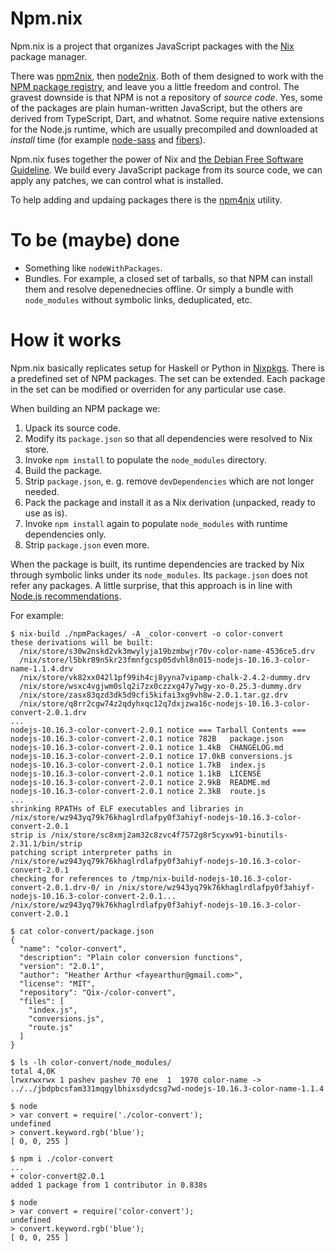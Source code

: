 Npm.nix
=======

Npm.nix is a project that organizes JavaScript packages with the
[Nix](https://nixos.org/nix/) package manager.

There was [npm2nix](https://github.com/NixOS/npm2nix), then
[node2nix](https://github.com/svanderburg/node2nix).  Both of them designed
to work with the [NPM package registry](https://www.npmjs.com/), and
leave you a little freedom and control. The gravest downside is that NPM
is not a repository of _source code_. Yes, some of the packages are plain
human-written JavaScript, but the others are derived from TypeScript,
Dart, and whatnot. Some require native extensions for the Node.js
runtime, which are usually precompiled and downloaded at _install_ time
(for example [node-sass](https://www.npmjs.com/package/node-sass) and
[fibers](https://www.npmjs.com/package/fibers)).

Npm.nix fuses together the power of Nix and [the Debian Free Software
Guideline](https://www.debian.org/doc/debian-policy/).  We build every
JavaScript package from its source code, we can apply any patches, we can
control what is installed.

To help adding and updaing packages there is the
[npm4nix](https://github.com/ip1981/npm4nix) utility.


To be (maybe) done
==================

* Something like `nodeWithPackages`.
* Bundles. For example, a closed set of tarballs, so that NPM can install
them and resolve depenednecies offline. Or simply a bundle with `node_modules`
without symbolic links, deduplicated, etc.


How it works
============

Npm.nix basically replicates setup for Haskell or Python in
[Nixpkgs](https://nixos.org/nixpkgs). There is a predefined set of NPM
packages. The set can be extended. Each package in the set can be modified
or overriden for any particular use case.

When building an NPM package we:

  1. Upack its source code.
  2. Modify its `package.json` so that all dependencies were resolved to Nix store.
  3. Invoke `npm install` to populate the `node_modules` directory.
  4. Build the package.
  5. Strip `package.json`, e. g. remove `devDependencies` which are not longer needed.
  6. Pack the package and install it as a Nix derivation (unpacked, ready to use as is).
  7. Invoke `npm install` again to populate `node_modules` with runtime dependencies only.
  8. Strip `package.json` even more.

When the package is built, its runtime dependencies are tracked by Nix through
symbolic links under its `node_modules`. Its `package.json` does not refer
any packages.  A little surprise, that this approach is in line with
[Node.js recommendations](https://nodejs.org/api/modules.html).

For example:

```
$ nix-build ./npmPackages/ -A _color-convert -o color-convert
these derivations will be built:
  /nix/store/s30w2nskd2vk3mwylyja19bzmbwjr70v-color-name-4536ce5.drv
  /nix/store/l5bkr89n5kr23fmnfgcsp05dvhl8n015-nodejs-10.16.3-color-name-1.1.4.drv
  /nix/store/vk82xx042l1pf99ih4cj8yyna7vipamp-chalk-2.4.2-dummy.drv
  /nix/store/wsxc4vgjwm0slq2i7zx0czzxg47y7wgy-xo-0.25.3-dummy.drv
  /nix/store/zasx83qzd3dk5d9cfi5kifai3xg9vh8w-2.0.1.tar.gz.drv
  /nix/store/q8rr2cgw74z2qdyhxqc12q7dxjzwa16c-nodejs-10.16.3-color-convert-2.0.1.drv
...
nodejs-10.16.3-color-convert-2.0.1 notice === Tarball Contents ===
nodejs-10.16.3-color-convert-2.0.1 notice 782B   package.json
nodejs-10.16.3-color-convert-2.0.1 notice 1.4kB  CHANGELOG.md
nodejs-10.16.3-color-convert-2.0.1 notice 17.0kB conversions.js
nodejs-10.16.3-color-convert-2.0.1 notice 1.7kB  index.js
nodejs-10.16.3-color-convert-2.0.1 notice 1.1kB  LICENSE
nodejs-10.16.3-color-convert-2.0.1 notice 2.9kB  README.md
nodejs-10.16.3-color-convert-2.0.1 notice 2.3kB  route.js
...
shrinking RPATHs of ELF executables and libraries in /nix/store/wz943yq79k76khaglrdlafpy0f3ahiyf-nodejs-10.16.3-color-convert-2.0.1
strip is /nix/store/sc8xmj2am32c8zvc4f7572g8r5cyxw91-binutils-2.31.1/bin/strip
patching script interpreter paths in /nix/store/wz943yq79k76khaglrdlafpy0f3ahiyf-nodejs-10.16.3-color-convert-2.0.1
checking for references to /tmp/nix-build-nodejs-10.16.3-color-convert-2.0.1.drv-0/ in /nix/store/wz943yq79k76khaglrdlafpy0f3ahiyf-nodejs-10.16.3-color-convert-2.0.1...
/nix/store/wz943yq79k76khaglrdlafpy0f3ahiyf-nodejs-10.16.3-color-convert-2.0.1

$ cat color-convert/package.json
{
  "name": "color-convert",
  "description": "Plain color conversion functions",
  "version": "2.0.1",
  "author": "Heather Arthur <fayearthur@gmail.com>",
  "license": "MIT",
  "repository": "Qix-/color-convert",
  "files": [
    "index.js",
    "conversions.js",
    "route.js"
  ]
}

$ ls -lh color-convert/node_modules/
total 4,0K
lrwxrwxrwx 1 pashev pashev 70 ene  1  1970 color-name -> ../../jbdpbcsfam331mqgylbhixsdydcsg7wd-nodejs-10.16.3-color-name-1.1.4

$ node
> var convert = require('./color-convert');
undefined
> convert.keyword.rgb('blue');
[ 0, 0, 255 ]

$ npm i ./color-convert
...
+ color-convert@2.0.1
added 1 package from 1 contributor in 0.838s

$ node
> var convert = require('color-convert');
undefined
> convert.keyword.rgb('blue');
[ 0, 0, 255 ]

```

